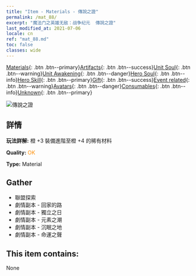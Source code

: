 ```yaml
---
title: "Item - Materials - 傳說之證"
permalink: /mat_88/
excerpt: "魔法门之英雄无敌：战争纪元  傳說之證"
last_modified_at: 2021-07-06
locale: cn
ref: "mat_88.md"
toc: false
classes: wide
---
```

 [Materials](/ItemsCN/){: .btn .btn--primary}[Artifacts](/ItemsCN/Artifacts/){: .btn .btn--success}[Unit Soul](/ItemsCN/UnitSoul/){: .btn .btn--warning}[Unit Awakening](/ItemsCN/UnitAwakening/){: .btn .btn--danger}[Hero Soul](/ItemsCN/HeroSoul/){: .btn .btn--info}[Hero Skill](/ItemsCN/HeroSkill/){: .btn .btn--primary}[Gift](/ItemsCN/Gift/){: .btn .btn--success}[Event related](/ItemsCN/Events/){: .btn .btn--warning}[Avatars](/ItemsCN/Avatars/){: .btn .btn--danger}[Consumables](/ItemsCN/Consumables/){: .btn .btn--info}[Unknown](/ItemsCN/Unknown/){: .btn .btn--primary}

 ![傳說之證](/images/t/i_cailiao_hexin3.png)

## 詳情
 **玩法詳解:** 橙 +3 裝備進階至橙 +4 的稀有材料

 **Quality:** <span style="color: #FF8C00">OK</span>

 **Type:** Material

## Gather

*    聯盟探索 
*    劇情副本 - 回家的路 
*    劇情副本 - 獨立之日 
*    劇情副本 - 元素之潮 
*    劇情副本 - 沉眠之地 
*    劇情副本 - 命運之聲 

## This item contains:

  None

